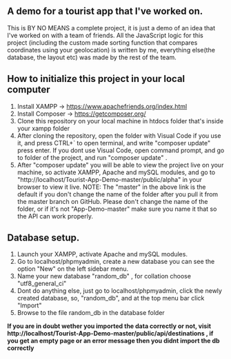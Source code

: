 ## A demo for a tourist app that I've worked on.
This is BY NO MEANS a complete project, it is just a demo of an idea that I've worked on with a team of friends.
All the JavaScript logic for this project (including the custom made sorting function that compares coordinates using your geolocation) is written by me, everything else(the database, the layout etc) was made by the rest of the team.


## How to initialize this project in your local computer

1. Install XAMPP -> https://www.apachefriends.org/index.html
2. Install Composer -> https://getcomposer.org/
3. Clone this repository on your local machine in htdocs folder that's inside your xampp folder
4. After cloning the repository, open the folder with Visual Code
if you use it, and press CTRL+` to open terminal, and write
"composer update" press enter. If you dont use Visual Code, 
open command prompt, and go to folder of the project, and 
run "composer update" .
6. After "composer update" you will be able to view the project live
on your machine, so activate XAMPP, Apache and mySQL modules, 
and go to "http://localhost/Tourist-App-Demo-master/public/alpha" in your browser to view it live.
NOTE: The "master" in the above link is the default if you don't change the name of the folder after you pull it from the master branch on GitHub. Please don't change the name of the folder, or if it's not "App-Demo-master" make sure you name it that so the API can work properly.

## Database setup.

1. Launch your XAMPP, activate Apache and mySQL modules.
2. Go to localhost/phpmyadmin, create a new database
you can see the option "New" on the left sidebar menu. 
3. Name your new database "random_db" , for collation
choose "utf8_general_ci"
4. Dont do anything else, just go to localhost/phpmyadmin,
click the newly created database, so, "random_db",
and at the top menu bar click "Import"
5. Browse to the file random_db in the database folder



**If you are in doubt wether you imported the data correctly or not, visit**
**http://localhost/Tourist-App-Demo-master/public/api/destinations , if you get an empty page or an error message then you didnt import the db correctly**
